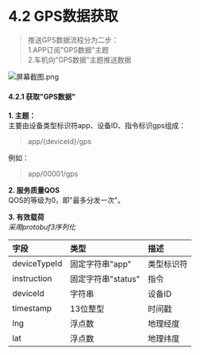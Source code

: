 # 4.2 GPS数据获取



> 推送GPS数据流程分为二步：  
> 1.APP订阅"GPS数据"主题  
> 2.车机向"GPS数据"主题推送数据

![&#x5C4F;&#x5E55;&#x622A;&#x56FE;.png](https://images.gitee.com/uploads/images/2019/0131/160121_ec471594_4759596.png)

#### 4.2.1 获取"GPS数据"

**1. 主题：**  
主要由设备类型标识符app、设备ID、指令标识gps组成：

> app/{deviceId}/gps

例如：

> app/00001/gps

**2. 服务质量QOS**  
QOS的等级为0，即"最多分发一次"。

**3. 有效载荷**  
_采用protobuf3序列化_

| 字段 | 类型 | 描述 |
| :--- | :--- | :--- |
| deviceTypeId | 固定字符串"app" | 类型标识符 |
| instruction | 固定字符串"status" | 指令 |
| deviceId | 字符串 | 设备ID |
| timestamp | 13位整型 | 时间戳 |
| lng | 浮点数 | 地理经度 |
| lat | 浮点数 | 地理纬度 |

